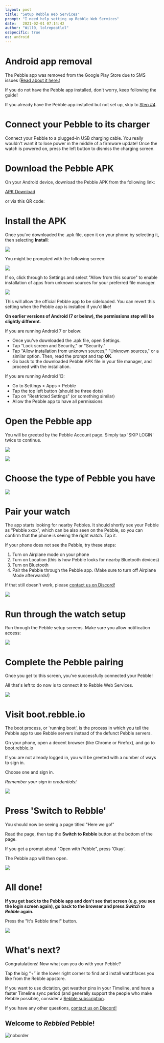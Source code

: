 ```yaml
---
layout: post
title: "Setup Rebble Web Services"
prompt: "I need help setting up Rebble Web Services"
date:   2021-02-01 07:14:42
author: "Will0, lolrepeatlol"
osSpecific: true
os: android
---
```


# Android app removal 

The Pebble app was removed from the Google Play Store due to SMS issues ([Read about it here.](/android-app-unavailable))

If you do not have the Pebble app installed, don't worry, keep following the guide! 

If you already have the Pebble app installed but not set up, skip to [Step #4](https://help.rebble.io/setup-android/#4).


# Connect your Pebble to its charger

Connect your Pebble to a plugged-in USB charging cable. You really wouldn't want it to lose power in the middle of a firmware update! Once the watch is powered on, press the left button to dismiss the charging screen.


# Download the Pebble APK

On your Android device, download the Pebble APK from the following link:

[APK Download](https://rebble.io/apk)

<notmobile>
or via this QR code:   
   
   <qr url="https://rebble.io/apk" />
</notmobile>
   

# Install the APK

Once you've downloaded the .apk file, open it on your phone by selecting it, then selecting **Install**:   

![](/images/setup/3.png)


You might be prompted with the following screen:

![](/images/setup/1.png)


If so, click through to Settings and select "Allow from this source" to enable installation of apps from unknown sources for your preferred file manager. 

![](/images/setup/2.png)


This will allow the official Pebble app to be sideloaded. You can revert this setting when the Pebble app is installed if you'd like!

**On earlier versions of Android (7 or below), the permissions step will be slightly different**. 

If you are running Android 7 or below:

- Once you've downloaded the .apk file, open Settings.
- Tap "Lock screen and Security," or "Security."
- Tap "Allow installation from unknown sources," "Unknown sources," or a similar option. Then, read the prompt and tap **OK**.
- Go back to the downloaded Pebble APK file in your file manager, and proceed with the installation.

If you are running Android 13:
- Go to Settings > Apps > Pebble
- Tap the top left button (should be three dots)
- Tap on "Restricted Settings" (or something similar)
- Allow the Pebble app to have all permissions


# Open the Pebble app

You will be greeted by the Pebble Account page. Simply tap 'SKIP LOGIN' twice to continue.

![](/images/setup/4.png)

![](/images/setup/5.png)


# Choose the type of Pebble you have

![](/images/setup/6.png)


# Pair your watch

The app starts looking for nearby Pebbles. It should shortly see your Pebble as "Pebble xxxx", which can be also seen on the Pebble, so you can confirm that the phone is seeing the right watch. Tap it.   

If your phone does not see the Pebble, try these steps:
1. Turn on Airplane mode on your phone
2. Turn on Location (this is how Pebble looks for nearby Bluetooth devices)
3. Turn on Bluetooth
4. Pair the Pebble through the Pebble app. (Make sure to turn off Airplane Mode afterwards!)

If that still doesn't work, please [contact us on Discord!](/discord)

![](/images/setup/7.png)


# Run through the watch setup

Run through the Pebble setup screens. Make sure you allow notification access:

![](/images/setup/8.png)


# Complete the Pebble pairing

Once you get to this screen, you've successfully connected your Pebble! 

All that's left to do now is to connect it to Rebble Web Services.
   
![](/images/setup/9.png)   


# Visit boot.rebble.io

The boot process, or 'running boot', is the process in which you tell the Pebble app to use Rebble servers instead of the defunct Pebble servers.   

On your phone, open a decent browser (like Chrome or Firefox), and go to [boot.rebble.io](https://boot.rebble.io)

<notmobile>
    <qr url="https://boot.rebble.io" />
</notmobile>

If you are not already logged in, you will be greeted with a number of ways to sign in.   

Choose one and sign in. 

*Remember your sign in credentials!*

![](/images/misc/auth.png)


# Press 'Switch to Rebble'

You should now be seeing a page titled "Here we go!"

Read the page, then tap the **Switch to Rebble** button at the bottom of the page.   

If you get a prompt about "Open with Pebble", press 'Okay'.

The Pebble app will then open.

![](/images/setup/11.png)


# All done!

**If you get back to the Pebble app and don't see that screen (e.g. you see the login screen again), go back to the browser and press *Switch to Rebble* again.**

Press the "It's Rebble time!" button.

![](/images/setup/12.png)


# What's next?

Congratulations! Now what can you do with your Pebble?

Tap the big “+” in the lower right corner to find and install watchfaces you like from the Rebble appstore.

If you want to use dictation, get weather pins in your Timeline, and have a faster Timeline sync period (and generally support the people who make Rebble possible), consider a [Rebble subscription](/subscription).

If you have any other questions, [contact us on Discord!](/discord)

## Welcome to *Rebbled* Pebble!

![noborder](/images/setup/13.png)
